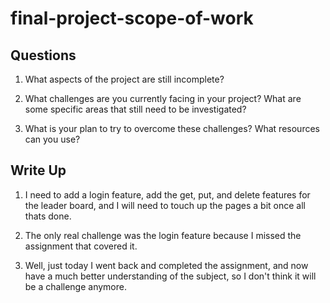 # final-project-scope-of-work

## Questions

1. What aspects of the project are still incomplete?

2. What challenges are you currently facing in your project? What are some specific areas that still need to be investigated?

3. What is your plan to try to overcome these challenges? What resources can you use?

## Write Up

<!--- Final project write up goes here --->

1. I need to add a login feature, add the get, put, and delete features for the leader board, and I will need to touch up the pages a bit once all thats done.

2. The only real challenge was the login feature because I missed the assignment that covered it.

3. Well, just today I went back and completed the assignment, and now have a much better understanding of the subject, so I don't think it will be a challenge anymore.
